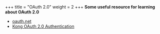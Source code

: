 +++
title = "OAuth 2.0"
weight = 2
+++
**Some useful resource for learning about OAuth 2.0**

 * [oauth.net](https://oauth.net/2/)
 * [Kong OAuth 2.0 Authentication](https://getkong.org/plugins/oauth2-authentication/)
